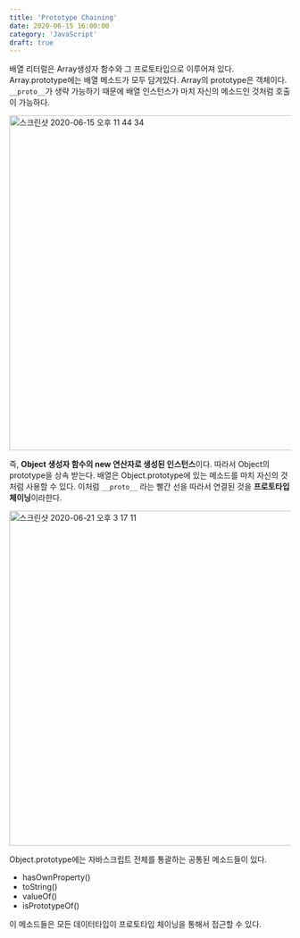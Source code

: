 ```yaml
---
title: 'Prototype Chaining'
date: 2020-06-15 16:00:00
category: 'JavaScript'
draft: true
---
```




배열 리터럴은  Array생성자 함수와 그 프로토타입으로 이루어져 있다. Array.prototype에는 배열 메소드가 모두 담겨있다. Array의 prototype은 객체이다. `__proto__`가 생략 가능하기 때문에 배열 인스턴스가 마치 자신의 메소드인 것처럼 호출이 가능하다. 

<img width="600" alt="스크린샷 2020-06-15 오후 11 44 34" src="https://user-images.githubusercontent.com/36187948/84671356-3d666d00-af62-11ea-87ce-14ca7da24fea.png">

즉, **Object 생성자 함수의 new 연산자로 생성된 인스턴스**이다.  따라서  Object의 prototype을 상속 받는다. 배열은 Object.prototype에 있는 메소드를 마치 자신의 것처럼 사용할 수 있다. 이처럼 `__proto__` 라는 빨간 선을 따라서 연결된 것을 **프로토타입 체이닝**이라한다.

<img width="600" alt="스크린샷 2020-06-21 오후 3 17 11" src="https://user-images.githubusercontent.com/36187948/85218141-52178a80-b3d2-11ea-9add-a21bbda91e6d.png">

Object.prototype에는 자바스크립트 전체를 통괄하는 공통된 메소드들이 있다.

- hasOwnProperty()
- toString()
- valueOf()
- isPrototypeOf()

이 메소드들은 모든 데이터타입이 프로토타입 체이닝을 통해서 접근할 수 있다.